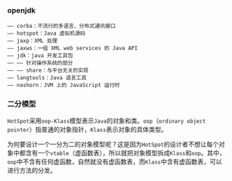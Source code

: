 ### openjdk

```text
—— corba：不流行的多语言、分布式通讯接口
—— hotspot：Java 虚拟机源码
—— jaxp：XML 处理
—— jaxws：一组 XML web services 的 Java API
—— jdk：java 开发工具包
—— —— 针对操作系统的部分
—— —— share：与平台无关的实现
—— langtools：Java 语言工具
—— nashorn：JVM 上的 JavaScript 运行时
```

### 二分模型

`HotSpot`采用`oop-Klass`模型表示`Java`的对象和类。`oop`（`ordinary object pointer`）指普通的对象指针，`Klass`表示对象的具体类型。

为何要设计一个一分为二的对象模型呢？这是因为`HotSpot`的设计者不想让每个对象中都含有一个`vtable`（虚函数表），所以就把对象模型拆成`Klass`和`oop`。其中，`oop`中不含有任何虚函数，自然就没有虚函数表，而`Klass`中含有虚函数表，可以进行方法的分发。

